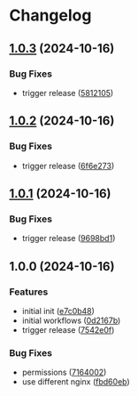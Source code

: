 # Changelog

## [1.0.3](https://github.com/Jmainguy/hey.soh.re/compare/v1.0.2...v1.0.3) (2024-10-16)


### Bug Fixes

* trigger release ([5812105](https://github.com/Jmainguy/hey.soh.re/commit/5812105087d1016a86afca78e430792809db676d))

## [1.0.2](https://github.com/Jmainguy/hey.soh.re/compare/v1.0.1...v1.0.2) (2024-10-16)


### Bug Fixes

* trigger release ([6f6e273](https://github.com/Jmainguy/hey.soh.re/commit/6f6e273639195076a0c202934938ad054d5e857c))

## [1.0.1](https://github.com/Jmainguy/hey.soh.re/compare/v1.0.0...v1.0.1) (2024-10-16)


### Bug Fixes

* trigger release ([9698bd1](https://github.com/Jmainguy/hey.soh.re/commit/9698bd18eed01024709a7eae666656dd7fad1216))

## 1.0.0 (2024-10-16)


### Features

* initial init ([e7c0b48](https://github.com/Jmainguy/hey.soh.re/commit/e7c0b48fa5b2a00aed2a3e187cb8d2fa1bbc2492))
* initial workflows ([0d2167b](https://github.com/Jmainguy/hey.soh.re/commit/0d2167b163e67c7ed7f092ffe7779b3b48d04b05))
* trigger release ([7542e0f](https://github.com/Jmainguy/hey.soh.re/commit/7542e0f34ca24e143f4143be6da39d02ebab6d71))


### Bug Fixes

* permissions ([7164002](https://github.com/Jmainguy/hey.soh.re/commit/716400218be3bf5c5a4f884a787bb5946492eacb))
* use different nginx ([fbd60eb](https://github.com/Jmainguy/hey.soh.re/commit/fbd60ebe366f07258051d6aa24ed318e7c72d8e2))
